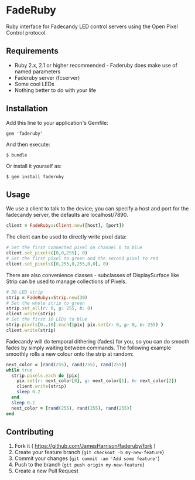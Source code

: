 # FadeRuby

Ruby interface for Fadecandy LED control servers using the Open Pixel Control protocol.

## Requirements

* Ruby 2.x, 2.1 or higher recommended - Faderuby does make use of named parameters
* Faderuby server (fcserver)
* Some cool LEDs
* Nothing better to do with your life

## Installation

Add this line to your application's Gemfile:

    gem 'faderuby'

And then execute:

    $ bundle

Or install it yourself as:

    $ gem install faderuby

## Usage

We use a client to talk to the device; you can specify a host and port for the fadecandy server, the defaults are localhost/7890.
```ruby
client = FadeRuby::Client.new([host], [port])
```

The client can be used to directly write pixel data:

```ruby
# Set the first connected pixel on channel 0 to blue
client.set_pixels([0,0,255], 0)
# Set the first pixel to green and the second pixel to red
client.set_pixels([0,255,0,255,0,0], 0)
```
There are also convenience classes - subclasses of DisplaySurface like Strip can be used to manage collections of Pixels.

```ruby
# 30 LED strip
strip = FadeRuby::Strip.new(30)
# Set the whole strip to green
strip.set_all(r: 0, g: 255, b: 0)
client.write(strip)
# Set the first 10 LEDs to blue
strip.pixels[0..10].each{|pix| pix.set(r: 0, g: 0, b: 255) }
client.write(strip)
```

Fadecandy will do temporal dithering (fades) for you, so you can do smooth fades by simply waiting between commands. The following example smoothly rolls a new colour onto the strip at random:

```ruby
next_color = [rand(255), rand(255), rand(255)]
while true
  strip.pixels.each do |pix|
    pix.set(r: next_color[0], g: next_color[1], b: next_color[2])
    client.write(strip)
    sleep 0.2
  end
  sleep 0.2
  next_color = [rand(255), rand(255), rand(255)]
end
```

## Contributing

1. Fork it ( https://github.com/JamesHarrison/faderuby/fork )
2. Create your feature branch (`git checkout -b my-new-feature`)
3. Commit your changes (`git commit -am 'Add some feature'`)
4. Push to the branch (`git push origin my-new-feature`)
5. Create a new Pull Request
